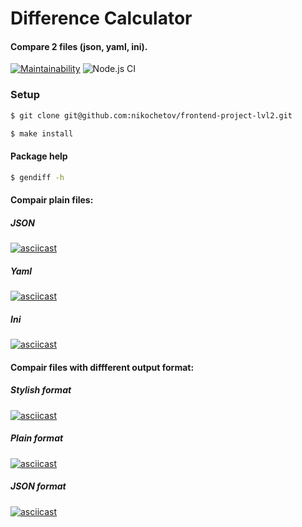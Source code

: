 # Difference Calculator
#### Compare 2 files (json, yaml, ini).

[![Maintainability](https://api.codeclimate.com/v1/badges/aed3f854d33951875bb9/maintainability)](https://codeclimate.com/github/nikochetov/frontend-project-lvl2/maintainability)
![Node.js CI](https://github.com/nikochetov/frontend-project-lvl2/workflows/Node.js%20CI/badge.svg)

### Setup
```sh
$ git clone git@github.com:nikochetov/frontend-project-lvl2.git
```

```sh
$ make install
```
#### Package help
```sh
$ gendiff -h
```
#### Compair  plain files:
##### JSON
[![asciicast](https://asciinema.org/a/iivG5gbAAMGCebt9MNjcqRJ5t.svg)](https://asciinema.org/a/iivG5gbAAMGCebt9MNjcqRJ5t)
##### Yaml
[![asciicast](https://asciinema.org/a/zZuQq4SrQgSSsZDs5vRldXStJ.svg)](https://asciinema.org/a/zZuQq4SrQgSSsZDs5vRldXStJ)
##### Ini
[![asciicast](https://asciinema.org/a/CKlmOPuYn6XseTodaeaNifJC6.svg)](https://asciinema.org/a/CKlmOPuYn6XseTodaeaNifJC6)

#### Compair files with diffferent output format:
##### Stylish format
[![asciicast](https://asciinema.org/a/wdqQ0AEQjXVtEqmBjlvsLezJD.svg)](https://asciinema.org/a/wdqQ0AEQjXVtEqmBjlvsLezJD)
##### Plain format
[![asciicast](https://asciinema.org/a/B44wr0CNek8ySOtF6SdsqZgGh.svg)](https://asciinema.org/a/B44wr0CNek8ySOtF6SdsqZgGh)
##### JSON format
[![asciicast](https://asciinema.org/a/kQRDtbR4dvRM62saZZqM3oOuX.svg)](https://asciinema.org/a/kQRDtbR4dvRM62saZZqM3oOuX)
